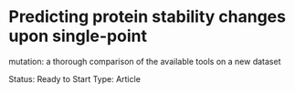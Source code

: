 # Predicting protein stability changes upon single-point
mutation: a thorough comparison of the available tools
on a new dataset

Status: Ready to Start
Type: Article